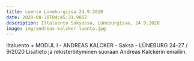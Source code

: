 ```yaml
---
title: Luento Lüneburgissa 24.9.2020
date: 2020-08-30T04:45:31.985Z
description: Iltaluento Saksassa, Lüneburgissa, 24.9.2020
image: img/andreas-kalcker-luento.jpg
---
```

Iltaluento + MODUL l - ANDREAS KALCKER - Saksa - LÜNEBURG 24-27 / 9/2020
Lisätieto ja rekisteröityminen suoraan Andreas Kalckerin emailiin.